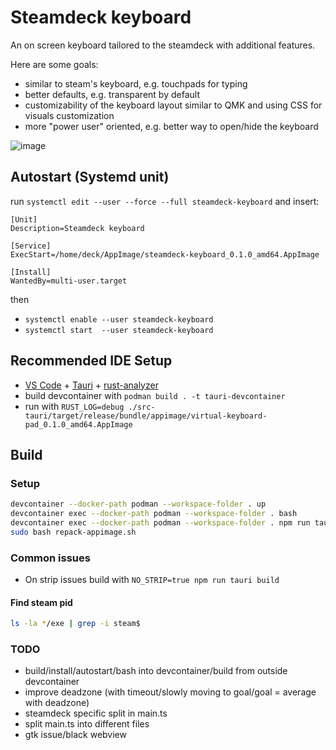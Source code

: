 # Steamdeck keyboard

An on screen keyboard tailored to the steamdeck with additional features.

Here are some goals:

- similar to steam's keyboard, e.g. touchpads for typing
- better defaults, e.g. transparent by default
- customizability of the keyboard layout similar to QMK and using CSS for visuals customization
- more "power user" oriented, e.g. better way to open/hide the keyboard

![image](./docs/screenshot.png "Screenshot showing the keyboard opened up in kate")

## Autostart (Systemd unit)

run `systemctl edit --user --force --full steamdeck-keyboard` and insert:

```systemd
[Unit]
Description=Steamdeck keyboard

[Service]
ExecStart=/home/deck/AppImage/steamdeck-keyboard_0.1.0_amd64.AppImage

[Install]
WantedBy=multi-user.target
```

then

- `systemctl enable --user steamdeck-keyboard`
- `systemctl start  --user steamdeck-keyboard`

## Recommended IDE Setup

- [VS Code](https://code.visualstudio.com/) + [Tauri](https://marketplace.visualstudio.com/items?itemName=tauri-apps.tauri-vscode) + [rust-analyzer](https://marketplace.visualstudio.com/items?itemName=rust-lang.rust-analyzer)
- build devcontainer with `podman build . -t tauri-devcontainer`
- run with `RUST_LOG=debug ./src-tauri/target/release/bundle/appimage/virtual-keyboard-pad_0.1.0_amd64.AppImage`

## Build

### Setup

```bash
devcontainer --docker-path podman --workspace-folder . up
devcontainer exec --docker-path podman --workspace-folder . bash
devcontainer exec --docker-path podman --workspace-folder . npm run tauri build
sudo bash repack-appimage.sh
```

### Common issues

- On strip issues build with `NO_STRIP=true npm run tauri build`

#### Find steam pid

```bash
ls -la */exe | grep -i steam$
```

### TODO

- build/install/autostart/bash into devcontainer/build from outside devcontainer
- improve deadzone (with timeout/slowly moving to goal/goal = average with deadzone)
- steamdeck specific split in main.ts
- split main.ts into different files
- gtk issue/black webview

